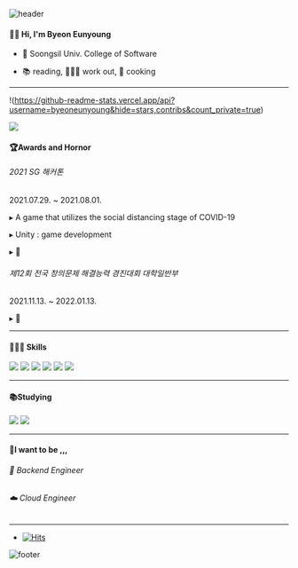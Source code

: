 ![header](https://capsule-render.vercel.app/api?type=Waving&color=auto&height=150&section=header)
<h4>🖐🏻 Hi, I'm Byeon Eunyoung </h4>


  - 🏫 Soongsil Univ. College of Software

   
  - 📚 reading, 🤸🏻‍♀️ work out, 🍳 cooking

 ___
!(https://github-readme-stats.vercel.app/api?username=byeoneunyoung&hide=stars,contribs&count_private=true)

<a href="https://github.com/devxb/gitanimals">
  <img src="https://render.gitanimals.org/farms/byeoneunyoung"/>
</a>

<h4>🏆Awards and Hornor </h4>

<h6>2021 SG 해커톤</h6>
2021.07.29. ~ 2021.08.01.

▸ A game that utilizes the social distancing stage of COVID-19

▸ Unity : game development

▸ 🥉


<h6>제12회 전국 창의문제 해결능력 경진대회 대학일반부</h6>
2021.11.13. ~ 2022.01.13.

▸ 🥉


___

<h4>👩🏻‍💻 Skills </h4>

<img src="https://img.shields.io/badge/C++-0067A3?style=flat-square&logo=C++&logoColor=white"/>  <img src="https://img.shields.io/badge/Spring-81C147?style=flat-square&logo=Spring&logoColor=white"/>  <img src="https://img.shields.io/badge/Java-007396?style=flat-square&logo=Java&logoColor=white"/>  <img src="https://img.shields.io/badge/JS-F7DF1E?style=flat-square&logo=JavaScript&logoColor=white"/>  <img src="https://img.shields.io/badge/TypeScript-3178C6?style=flat-square&logo=TypeScript&logoColor=white"/>  <img src="https://img.shields.io/badge/Node.js-43853D?style=for-the-badge&logo=node.js&logoColor=white">  

___
<h4>📚Studying </h4>

<img src="https://img.shields.io/badge/Jest-323330?style=for-the-badge&logo=Jest&logoColor=white">  <img src="https://img.shields.io/badge/Amazon_AWS-FF9900?style=for-the-badge&logo=amazonaws&logoColor=white">

___
<h4>🌳I want to be ,,,</h4>  

<h6>🎒 Backend Engineer</h6>
<h6>☁️ Cloud Engineer</h6>

___
 - [![Hits](https://hits.seeyoufarm.com/api/count/incr/badge.svg?url=https%3A%2F%2Fgithub.com%2Fbyeoneunyoung&count_bg=%238CBEEF&title_bg=%23555555&icon=&icon_color=%23E7E7E7&title=hits&edge_flat=false)](https://hits.seeyoufarm.com)

![footer](https://capsule-render.vercel.app/api?type=Waving&color=auto&height=100&section=footer)

